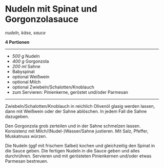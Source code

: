 # Nudeln mit Spinat und Gorgonzolasauce

*nudeln, käse, sauce*

**4 Portionen**

---

- *500 g* Nudeln
- *400 g* Gorgonzola
- *200 ml* Sahne
- Babyspinat
- optional Weißwein
- optional Milch
- optional Zwiebeln/Schalotten/Knoblauch
- zum Servieren: Pinienkerne, geröstet und/oder Parmesan

---

Zwiebeln/Schalotten/Knoblauch in reichlich Olivenöl glasig werden lassen, dann mit Weißwein oder der Sahne ablöschen. In
jedem Fall die Sahne dazugeben.

Den Gorgonzola grob zerteilen und in der Sahne schmelzen lassen. Konsistenz mit Milch/(Nudel-)Wasser/Sahne justieren.
Mit Salz, Pfeffer, Muskatnuss würzen.

Die Nudeln (ggf mit frischem Salbei) kochen und gleichzeitig den Spinat in die Sauce geben. Die fertigen Nudeln in die
Sauce geben und alles durchrühren. Servieren und mit gerösteten Pinienkernen und/oder etwas Parmesan bestreuen.
